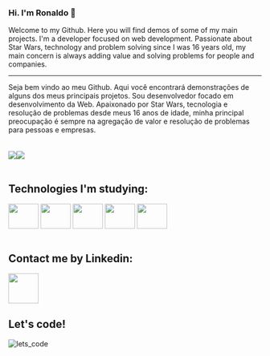 
### Hi. I'm Ronaldo 👋
Welcome to my Github. Here you will find demos of some of my main projects. I'm a developer focused on web development.
Passionate about Star Wars, technology and problem solving since I was 16 years old, my main concern is always adding value and solving problems for people and companies. 
<hr>
Seja bem vindo ao meu Github. Aqui você encontrará demonstrações de alguns dos meus principais projetos. Sou desenvolvedor focado em desenvolvimento da Web.
Apaixonado por Star Wars, tecnologia e resolução de problemas desde meus 16 anos de idade, minha principal preocupação é sempre na agregação de valor e resolução de problemas para pessoas e empresas. 
<br><br><br>

<div style="display:flex">
  <div><img heigth="" min-width="60%" src="https://github-readme-stats.vercel.app/api?username=ronaldo-rios&show_icons=true&theme=dracula"/></div>
  <div><img height="" min-width="80%" src="https://github-readme-stats.vercel.app/api/top-langs/?username=ronaldo-rios&langs_count=8&theme=dracula"/></div>
</div>

<div style="display: inline_block"><br> 
<h2>Technologies I'm studying:</h2>
  
  <img align="center" height="50" width="60" src="https://cdn.jsdelivr.net/gh/devicons/devicon/icons/typescript/typescript-original.svg" />     
  <img align="center" height="50" width="60" src="https://cdn.jsdelivr.net/gh/devicons/devicon@latest/icons/react/react-original-wordmark.svg" />
  <img align="center" height="50" width="60" src="https://cdn.jsdelivr.net/gh/devicons/devicon/icons/doctrine/doctrine-plain-wordmark.svg" />
  <img align="center" height="50" width="60" src="https://cdn.jsdelivr.net/gh/devicons/devicon@latest/icons/java/java-original-wordmark.svg" />      
  <img align="center" height="50" width="60" src="https://cdn.jsdelivr.net/gh/devicons/devicon@latest/icons/spring/spring-original.svg" />
          
</div><br>

## Contact me by Linkedin: 
<a href="https://www.linkedin.com/in/ronaldo-rios/"><img width="60px" heigth="60px" src="https://cdn.jsdelivr.net/gh/devicons/devicon/icons/linkedin/linkedin-original.svg" /></a><br>

## Let's code!

![lets_code](https://github.com/ronaldo-rios/ronaldo-rios/blob/main/dev-jim-carrey.gif)

